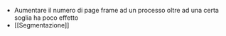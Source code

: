 - Aumentare il numero di page frame ad un processo oltre ad una certa soglia ha poco effetto
- [[Segmentazione]]
